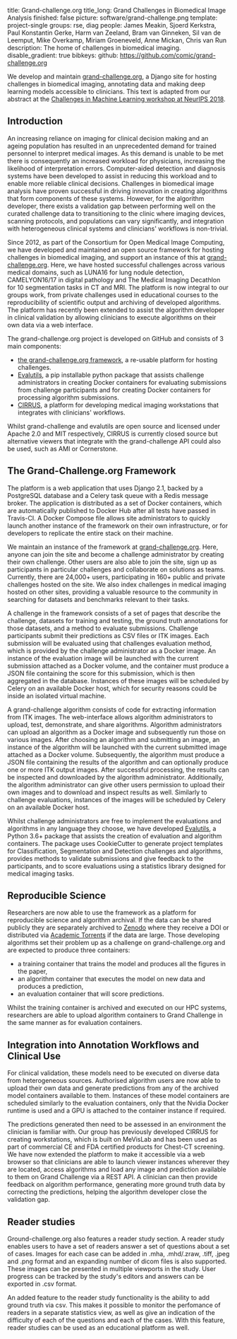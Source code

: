 title: Grand-challenge.org
title_long: Grand Challenges in Biomedical Image Analysis
finished: false
picture: software/grand-challenge.png
template: project-single
groups: rse, diag
people: James Meakin, Sjoerd Kerkstra, Paul Konstantin Gerke, Harm van Zeeland, Bram van Ginneken, Sil van de Leemput, Mike Overkamp, Miriam Groeneveld, Anne Mickan, Chris van Run 
description: The home of challenges in biomedical imaging.
disable_gradient: true
bibkeys:
github: https://github.com/comic/grand-challenge.org


We develop and maintain [grand-challenge.org](https://grand-challenge.org), a Django site for hosting challenges in biomedical imaging, annotating data and making deep learning models accessible to clinicians. This text is adapted from our abstract at the [Challenges in Machine Learning workshop at NeurIPS 2018](https://nips.cc/Conferences/2018/Schedule?showEvent=10909).

## Introduction

An increasing reliance on imaging for clinical decision making and an ageing population has resulted in an unprecedented demand for trained personnel to interpret medical images. As this demand is unable to be met there is consequently an increased workload for physicians, increasing the likelihood of interpretation errors. Computer-aided detection and diagnosis systems have been developed to assist in reducing this workload and to enable more reliable clinical decisions. Challenges in biomedical image analysis have proven successful in driving innovation in creating algorithms that form components of these systems. However, for the algorithm developer, there exists a validation gap between performing well on the curated challenge data to transitioning to the clinic where imaging devices, scanning protocols, and populations can vary significantly, and integration with heterogeneous clinical systems and clinicians' workflows is non-trivial.

Since 2012, as part of the Consortium for Open Medical Image Computing, we have developed and maintained an open source framework for hosting challenges in biomedical imaging, and support an instance of this at [grand-challenge.org](https://grand-challenge.org). Here, we have hosted successful challenges across various medical domains, such as LUNA16 for lung nodule detection, CAMELYON16/17 in digital pathology and The Medical Imaging Decathlon for 10 segmentation tasks in CT and MRI. The platform is now integral to our groups work, from private challenges used in educational courses to the reproducibility of scientific output and archiving of developed algorithms. The platform has recently been extended to assist the algorithm developer in clinical validation by allowing clinicians to execute algorithms on their own data via a web interface.

The grand-challenge.org project is developed on GitHub and consists of 3 main components:

-   [the grand-challenge.org framework](https://github.com/comic/grand-challenge.org), a re-usable platform for hosting challenges.
-   [Evalutils](https://github.com/comic/evalutils), a pip installable python package that assists challenge administrators in creating Docker containers for evaluating submissions from challenge participants and for creating Docker containers for processing algorithm submissions.
-   [CIRRUS](/software/cirrus/), a platform for developing medical imaging workstations that integrates with clinicians' workflows.

Whilst grand-challenge and evalutils are open source and licensed under Apache 2.0 and MIT respectively, CIRRUS is currently closed source but alternative viewers that integrate with the grand-challenge API could also be used, such as AMI or Cornerstone.

## The Grand-Challenge.org Framework

The platform is a web application that uses Django 2.1, backed by a PostgreSQL database and a Celery task queue with a Redis message broker. The application is distributed as a set of Docker containers, which are automatically published to Docker Hub after all tests have passed in Travis-CI. A Docker Compose file allows site administrators to quickly launch another instance of the framework on their own infrastructure, or for developers to replicate the entire stack on their machine.

We maintain an instance of the framework at [grand-challenge.org](https://grand-challenge.org). Here, anyone can join the site and become a challenge administrator by creating their own challenge. Other users are also able to join the site, sign up as participants in particular challenges and collaborate on solutions as teams. Currently, there are 24,000+ users, participating in 160+ public and private challenges hosted on the site. We also index challenges in medical imaging hosted on other sites, providing a valuable resource to the community in searching for datasets and benchmarks relevant to their tasks.

A challenge in the framework consists of a set of pages that describe the challenge, datasets for training and testing, the ground truth annotations for those datasets, and a method to evaluate submissions. Challenge participants submit their predictions as CSV files or ITK images. Each submission will be evaluated using that challenges evaluation method, which is provided by the challenge administrator as a Docker image. An instance of the evaluation image will be launched with the current submission attached as a Docker volume, and the container must produce a JSON file containing the score for this submission, which is then aggregated in the database. Instances of these images will be scheduled by Celery on an available Docker host, which for security reasons could be inside an isolated virtual machine.

A grand-challenge algorithm consists of code for extracting information from ITK images. The web-interface allows algorithm administrators to upload, test, demonstrate, and share algorithms. Algorithm administrators can upload an algorithm as a Docker image and subsequently run those on various images. After choosing an algorithm and submitting an image, an instance of the algorithm will be launched with the current submitted image attached as a Docker volume. Subsequently, the algorithm must produce a JSON file containing the results of the algorithm and can optionally produce one or more ITK output images. After successful processing, the results can be inspected and downloaded by the algorithm administrator. Additionally, the algorithm administrator can give other users permission to upload their own images and to download and inspect results as well. Similarly to challenge evaluations, instances of the images will be scheduled by Celery on an available Docker host.

Whilst challenge administrators are free to implement the evaluations and algorithms in any language they choose, we have developed [Evalutils](https://github.com/comic/evalutils), a Python 3.6+ package that assists the creation of evaluation and algorithm containers. The package uses CookieCutter to generate project templates for Classification, Segmentation and Detection challenges and algorithms, provides methods to validate submissions and give feedback to the participants, and to score evaluations using a statistics library designed for medical imaging tasks.

## Reproducible Science

Researchers are now able to use the framework as a platform for reproducible science and algorithm archival. If the data can be shared publicly they are separately archived to [Zenodo](https://zenodo.org/) where they receive a DOI or distributed via [Academic Torrents](http://academictorrents.com/) if the data are large. Those developing algorithms set their problem up as a challenge on grand-challenge.org and are expected to produce three containers:

-   a training container that trains the model and produces all the figures in the paper,
-   an algorithm container that executes the model on new data and produces a prediction,
-   an evaluation container that will score predictions.

Whilst the training container is archived and executed on our HPC systems, researchers are able to upload algorithm containers to Grand Challenge in the same manner as for evaluation containers.

## Integration into Annotation Workflows and Clinical Use

For clinical validation, these models need to be executed on diverse data from heterogeneous sources. Authorised algorithm users are now able to upload their own data and generate predictions from any of the archived model containers available to them. Instances of these model containers are scheduled similarly to the evaluation containers, only that the Nvidia Docker runtime is used and a GPU is attached to the container instance if required.

The predictions generated then need to be assessed in an environment the clinician is familiar with. Our group has previously developed CIRRUS for creating workstations, which is built on MeVisLab and has been used as part of commercial CE and FDA certified products for Chest-CT screening. We have now extended the platform to make it accessible via a web browser so that clinicians are able to launch viewer instances wherever they are located, access algorithms and load any image and prediction available to them on Grand Challenge via a REST API. A clinician can then provide feedback on algorithm performance, generating more ground truth data by correcting the predictions, helping the algorithm developer close the validation gap.

## Reader studies

Ground-challenge.org also features a reader study section. A reader study enables users to have a set of readers answer a set of questions about a set of cases. Images for each case can be added in .mha, .mhd/.zraw, .tiff, .jpeg and .png format and an expanding number of dicom files is also supported. These images can be presented in multiple viewports in the study. User progress can be tracked by the study's editors and answers can be exported in .csv format.

An added feature to the reader study functionality is the ability to add ground truth via csv. This makes it possible to monitor the perfomance of readers in a separate statistics view, as well as give an indication of the difficulty of each of the questions and each of the cases. With this feature, reader studies can be used as an educational platform as well.
